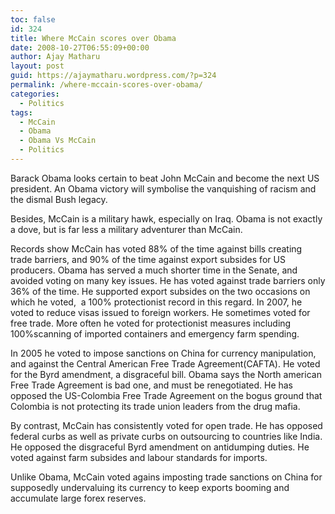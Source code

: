 ```yaml
---
toc: false
id: 324
title: Where McCain scores over Obama
date: 2008-10-27T06:55:09+00:00
author: Ajay Matharu
layout: post
guid: https://ajaymatharu.wordpress.com/?p=324
permalink: /where-mccain-scores-over-obama/
categories:
  - Politics
tags:
  - McCain
  - Obama
  - Obama Vs McCain
  - Politics
---
```

Barack Obama looks certain to beat John McCain and become the next US president. An Obama victory will symbolise the vanquishing of racism and the dismal Bush legacy.

Besides, McCain is a military hawk, especially on Iraq. Obama is not exactly a dove, but is far less a military adventurer than McCain.

Records show McCain has voted 88% of the time against bills creating trade barriers, and 90% of the time against export subsides for US producers. Obama has served a much shorter time in the Senate, and avoided voting on many key issues. He has voted against trade barriers only 36% of the time. He supported export subsides on the two occasions on which he voted,  a 100% protectionist record in this regard. In 2007, he voted to reduce visas issued to foreign workers. He sometimes voted for free trade. More often he voted for protectionist measures including 100%scanning of imported containers and emergency farm spending.

In 2005 he voted to impose sanctions on China for currency manipulation, and against the Central American Free Trade Agreement(CAFTA). He voted for the Byrd amendment, a disgraceful bill. Obama says the North american Free Trade Agreement is bad one, and must be renegotiated. He has opposed the US-Colombia Free Trade Agreement on the bogus ground that Colombia is not protecting its trade union leaders from the drug mafia.

By contrast, McCain has consistently voted for open trade. He has opposed federal curbs as well as private curbs on outsourcing to countries like India. He opposed the disgraceful Byrd amendment on antidumping duties. He voted against farm subsides and labour standards for imports.

Unlike Obama, McCain voted agains imposting trade sanctions on China for supposedly undervaluing its currency to keep exports booming and accumulate large forex reserves.
